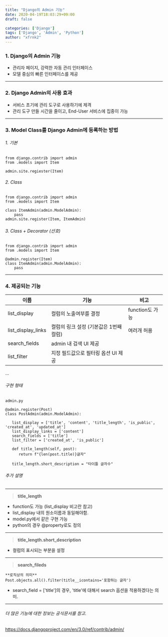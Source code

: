 ```yaml
---
title: "Django의 Admin 기능"
date: 2020-04-19T18:03:29+09:00
draft: false

categories: ['Django']
tags: ['Django', 'Admin', 'Python']
author: "xfrnk2"
---
```

### 1. Django의 Admin 기능
+ 관리자 페이지, 강력한 자동 관리 인터페이스
+ 모델 중심의 빠른 인터페이스를 제공   
---
  
### 2. Django Admin의 사용 효과
+ 서비스 초기에 관리 도구로 사용하기에 제격
+ 관리 도구 만들 시간을 줄이고, End-User 서비스에 집중이 가능
---
### 3. Model Class를 Django Admin에 등록하는 방법  
  
###### 1. 기본
~~~
from django.contrib import admin
from .models import Item 
  
admin.site.regiester(Item)
~~~
  
   
   
###### 2. Class
~~~
from django.contrib import admin
from .models import Item
  
class ItemAdmin(admin.ModelAdmin):
	pass
admin.site.register(Item, ItemAdmin) 
~~~
	
	
	
###### 3. Class + Decorator	(선호)
~~~
from django.contrib import admin
from .models import Item

@admin.register(Item)
class ItemAdmin(admin.ModelAdmin):
	pass
~~~
---
### 4. 제공되는 기능
|이름|기능|비고|
|---|----|---|
|list_display|컬럼의 노출여부를 결정|function도 가능|
|list_display_links|컬럼의 링크 설정 (기본값은 1번째 컬럼)|여러개 허용|
|search_fields|admin 내 검색 UI 제공|
|list_filter|지정 필드값으로 필터링 옵션 UI 제공|
...
###### 구현 형태
~~~
admin.py

@admin.register(Post)
class PostAdmin(admin.ModelAdmin):
   
   list_display = ['title', 'content', 'title_length', 'is_public', 'created_at', 'updated_at'] 
   list_display_links = ['content'] 
   search_fields = ['title']   
   list_filter = ['created_at', 'is_public']
   
   def title_length(self, post):
      return f"{len(post.title)}글자"
	  
   title_length.short_description = "타이틀 글자수"
~~~
###### 추가 설명
---
> **title_length**
+ function도 가능 (list_display 비고란 참고)
+ list_display 내의 원소이름과 동일해야함.
+ model.py에서 같은 구현 가능
+ python의 경우 @property로도 정의
  
---  
> **title_length.short_description**
+ 컬럼의 표시되는 부분을 설정
  
---
> **search_fileds**

~~~
**로직상의 의미**
Post.objects.all().filter(title__icontains='포함하는 글자')
~~~
+ search_field = ['title']의 경우, 'title'에 대해서 search 옵션을 적용하겠다는 의미.

---
###### 더 많은 기능에 대한 정보는 공식문서를 참고.
https://docs.djangoproject.com/en/3.0/ref/contrib/admin/



